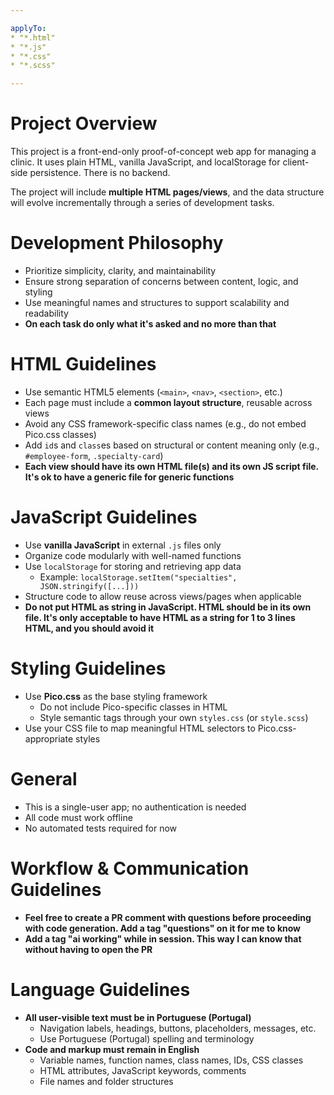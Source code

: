 ```yaml
---

applyTo:
* "*.html"
* "*.js"
* "*.css"
* "*.scss"

---
```


# Project Overview

This project is a front-end-only proof-of-concept web app for managing a clinic. It uses plain HTML, vanilla JavaScript, and localStorage for client-side persistence. There is no backend.

The project will include **multiple HTML pages/views**, and the data structure will evolve incrementally through a series of development tasks.

# Development Philosophy

* Prioritize simplicity, clarity, and maintainability
* Ensure strong separation of concerns between content, logic, and styling
* Use meaningful names and structures to support scalability and readability
* **On each task do only what it's asked and no more than that**

# HTML Guidelines

* Use semantic HTML5 elements (`<main>`, `<nav>`, `<section>`, etc.)
* Each page must include a **common layout structure**, reusable across views
* Avoid any CSS framework-specific class names (e.g., do not embed Pico.css classes)
* Add `id`s and `class`es based on structural or content meaning only (e.g., `#employee-form`, `.specialty-card`)
* **Each view should have its own HTML file(s) and its own JS script file. It's ok to have a generic file for generic functions**

# JavaScript Guidelines

* Use **vanilla JavaScript** in external `.js` files only
* Organize code modularly with well-named functions
* Use `localStorage` for storing and retrieving app data
  * Example: `localStorage.setItem("specialties", JSON.stringify([...]))`
* Structure code to allow reuse across views/pages when applicable
* **Do not put HTML as string in JavaScript. HTML should be in its own file. It's only acceptable to have HTML as a string for 1 to 3 lines HTML, and you should avoid it**

# Styling Guidelines

* Use **Pico.css** as the base styling framework
  * Do not include Pico-specific classes in HTML
  * Style semantic tags through your own `styles.css` (or `style.scss`)
* Use your CSS file to map meaningful HTML selectors to Pico.css-appropriate styles

# General

* This is a single-user app; no authentication is needed
* All code must work offline
* No automated tests required for now

# Workflow & Communication Guidelines

* **Feel free to create a PR comment with questions before proceeding with code generation. Add a tag "questions" on it for me to know**
* **Add a tag "ai working" while in session. This way I can know that without having to open the PR**

# Language Guidelines

* **All user-visible text must be in Portuguese (Portugal)**
  * Navigation labels, headings, buttons, placeholders, messages, etc.
  * Use Portuguese (Portugal) spelling and terminology
* **Code and markup must remain in English**
  * Variable names, function names, class names, IDs, CSS classes
  * HTML attributes, JavaScript keywords, comments
  * File names and folder structures